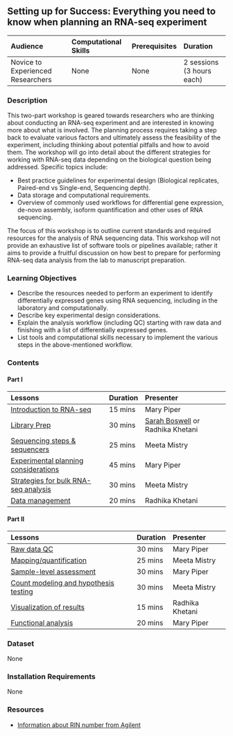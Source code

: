 ## Setting up for Success: Everything you need to know when planning an RNA-seq experiment

| Audience | Computational Skills | Prerequisites | Duration |
:----------|:----------|:----------|:----------|
| Novice to Experienced Researchers | None | None | 2 sessions (3 hours each)|

### Description

This two-part workshop is geared towards researchers who are thinking about conducting an RNA-seq experiment and are interested in knowing more about what is involved. The planning process requires taking a step back to evaluate various factors and ultimately assess the feasibility of the experiment, including thinking about potential pitfalls and how to avoid them. The workshop will go into detail about the different strategies for working with RNA-seq data depending on the biological question being addressed. Specific topics include:

* Best practice guidelines for experimental design (Biological replicates, Paired-end vs Single-end, Sequencing depth).
* Data storage and computational requirements.
* Overview of commonly used workflows for differential gene expression, de-novo assembly, isoform quantification and other uses of RNA sequencing.

The focus of this workshop is to outline current standards and required resources for the analysis of RNA sequencing data. This workshop will not provide an exhaustive list of software tools or pipelines available; rather it aims to provide a fruitful discussion on how best to prepare for performing RNA-seq data analysis from the lab to manuscript preparation.

### Learning Objectives

* Describe the resources needed to perform an experiment to identify differentially expressed genes using RNA sequencing, including in the laboratory and computationally.
* Describe key experimental design considerations.
* Explain the analysis workflow (including QC) starting with raw data and finishing with a list of differentially expressed genes. 
* List tools and computational skills necessary to implement the various steps in the above-mentioned workflow.

### Contents

#### Part I

| Lessons            | Duration | Presenter | 
|:------------------------|:----------|:----------|
| [Introduction to RNA-seq](https://hbctraining.github.io/Training-modules/planning_successful_rnaseq/lessons/intro_rnaseq.html) | 15 mins | Mary Piper |
| [Library Prep](https://hbctraining.github.io/Training-modules/planning_successful_rnaseq/slides/Lib_prep_short_2019) | 30 mins | [Sarah Boswell](https://scholar.harvard.edu/saboswell/home) or Radhika Khetani |
| [Sequencing steps & sequencers](https://hbctraining.github.io/Training-modules/planning_successful_rnaseq/slides/sequencing_technologies_mm.pdf) | 25 mins | Meeta Mistry |
| [Experimental planning considerations](https://hbctraining.github.io/Intro-to-rnaseq-hpc-salmon/lessons/experimental_planning_considerations.html) | 45 mins | Mary Piper |
| [Strategies for bulk RNA-seq analysis](https://hbctraining.github.io/Training-modules/planning_successful_rnaseq/slides/RNAseq-strategies_mm.pdf) | 30 mins | Meeta Mistry |
| [Data management](https://hbctraining.github.io/Training-modules/planning_successful_rnaseq/slides/data_management.pdf) | 20 mins | Radhika Khetani |


#### Part II

| Lessons            | Duration | Presenter | 
|:------------------------|:----------|:----------|
| [Raw data QC](https://hbctraining.github.io/Training-modules/planning_successful_rnaseq/slides/QC_rawdata_mp.pdf) | 30 mins | Mary Piper |
| [Mapping/quantification](https://hbctraining.github.io/Training-modules/planning_successful_rnaseq/slides/alignment_quantification.pdf)| 25 mins | Meeta Mistry |
| [Sample-level assessment](https://hbctraining.github.io/Training-modules/planning_successful_rnaseq/lessons/sample_level_QC.html) | 30 mins | Mary Piper |
| [Count modeling and hypothesis testing](https://hbctraining.github.io/Training-modules/planning_successful_rnaseq/lessons/count_modeling.html) | 30 mins | Meeta Mistry |
| [Visualization of results](https://hbctraining.github.io/Training-modules/planning_successful_rnaseq/lessons/data_visualization.html)| 15 mins | Radhika Khetani |
| [Functional analysis](https://hbctraining.github.io/Training-modules/planning_successful_rnaseq/slides/functional_analysis_mp.pdf) | 20 mins | Mary Piper |

### Dataset

None

### Installation Requirements

None

### Resources

* [Information about RIN number from Agilent](https://www.agilent.com/cs/library/applications/5989-1165EN.pdf)
